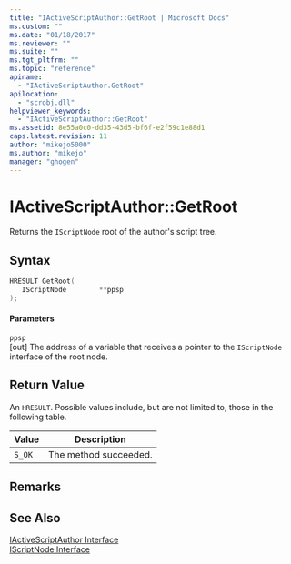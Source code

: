 ```yaml
---
title: "IActiveScriptAuthor::GetRoot | Microsoft Docs"
ms.custom: ""
ms.date: "01/18/2017"
ms.reviewer: ""
ms.suite: ""
ms.tgt_pltfrm: ""
ms.topic: "reference"
apiname: 
  - "IActiveScriptAuthor.GetRoot"
apilocation: 
  - "scrobj.dll"
helpviewer_keywords: 
  - "IActiveScriptAuthor::GetRoot"
ms.assetid: 8e55a0c0-dd35-43d5-bf6f-e2f59c1e88d1
caps.latest.revision: 11
author: "mikejo5000"
ms.author: "mikejo"
manager: "ghogen"
---
```

# IActiveScriptAuthor::GetRoot
Returns the `IScriptNode` root of the author's script tree.  
  
## Syntax  
  
```cpp
HRESULT GetRoot(  
   IScriptNode        **ppsp  
);  
```  
  
#### Parameters  
 `ppsp`  
 [out] The address of a variable that receives a pointer to the `IScriptNode` interface of the root node.  
  
## Return Value  
 An `HRESULT`. Possible values include, but are not limited to, those in the following table.  
  
|Value|Description|  
|-----------|-----------------|  
|`S_OK`|The method succeeded.|  
  
## Remarks  
  
## See Also  
 [IActiveScriptAuthor Interface](../../winscript/reference/iactivescriptauthor-interface.md)   
 [IScriptNode Interface](../../winscript/reference/iscriptnode-interface.md)